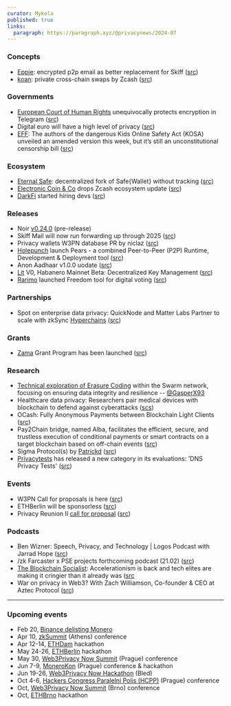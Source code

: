```yaml
---
curator: Mykola
published: true
links:
  paragraph: https://paragraph.xyz/@privacynews/2024-07
---
```


### Concepts

* [Eppie](https://eppie.io/): encrypted p2p email as better replacement for Skiff ([src](https://blog.eppie.io/post/nextgen/))
* [koan](https://twitter.com/koanpay): private cross-chain swaps by Zcash ([src](https://twitter.com/koanpay/status/1757088529698734366))

### Governments

* [European Court of Human Rights](https://hudoc.echr.coe.int/eng/#{%22itemid%22:[%22001-230854%22]}) unequivocally protects encryption in Telegram ([src](https://twitter.com/natynettle/status/1757473040063975595))
* Digital euro will have a high level of privacy ([src](https://www.ecb.europa.eu/press/key/date/2024/html/ecb.sp240214_1~4bf1ab0319.en.html))
* [EFF](https://www.eff.org/deeplinks/2024/02/dont-fall-latest-changes-dangerous-kids-online-safety-act): The authors of the dangerous Kids Online Safety Act (KOSA) unveiled an amended version this week, but it’s still an unconstitutional censorship bill ([src](https://www.eff.org/deeplinks/2024/02/dont-fall-latest-changes-dangerous-kids-online-safety-act))

### Ecosystem

* [Eternal Safe](https://github.com/eternalsafe/wallet/): decentralized fork of Safe{Wallet} without tracking ([src](https://twitter.com/devanoneth/status/1756861443310305780))
* [Electronic Coin & Co](http://electriccoin.co) drops Zcash ecosystem update ([src](https://forum.zcashcommunity.com/t/ecc-update-for-feb-16-2025/46897))
* [DarkFi](https://dark.fi) started hiring devs ([src](https://darkrenaissance.github.io/darkfi/dev/contrib/contrib.html#employment))

### Releases

* Noir [v0.24.0](https://github.com/noir-lang/noir/releases) (pre-release)
* Skiff Mail will now run forwarding up through 2025 ([src](https://twitter.com/skiffprivacy/status/1757274376188354979))
* Privacy wallets W3PN database PR by niclaz ([src](https://github.com/web3privacy/web3privacy/pull/54))
* [Holepunch](https://holepunch.to) launch Pears - a combined Peer-to-Peer (P2P) Runtime, Development & Deployment tool ([src](https://pears.com))
* Anon Aadhaar v1.0.0 uodate ([src](https://mirror.xyz/privacy-scaling-explorations.eth/YnqHAxpjoWl4e_K2opKPN4OAy5EU4sIJYYYHFCjkNOE))
* [Lit](https://www.litprotocol.com) V0, Habanero Mainnet Beta: Decentralized Key Management ([src](https://twitter.com/LitProtocol/status/1757051352365109695))
* [Rarimo](https://rarimo.com) launched Freedom tool for digital voting ([src](https://freedomtool.org/#/doc))

### Partnerships
* Spot on enterprise data privacy: QuickNode and Matter Labs Partner to scale with zkSync [Hyperchains](https://blog.matter-labs.io/introduction-to-hyperchains-fdb33414ead7) ([src](https://blog.quicknode.com/zksync-quicknode-partnership/))

### Grants
* [Zama](https://www.zama.ai) Grant Program has been launched ([src](https://www.zama.ai/post/introducing-the-zama-grant-program-and-launching-the-zama-bounty-program-season-5))

### Research

* [Technical exploration of Erasure Coding](https://papers.ethswarm.org/p/erasure/) within the Swarm network, focusing on ensuring data integrity and resilience -- [@GasperX93](https://github.com/GasperX93)
* Healthcare data privacy: Researchers pair medical devices with blockchain to defend against cyberattacks ([scs](https://cointelegraph.com/news/researchers-pair-medical-devices-blockchain-defend-against-cyberattacks))
* OCash: Fully Anonymous Payments between Blockchain Light Clients ([src](https://eprint.iacr.org/2024/246))
* Pay2Chain bridge, named Alba, facilitates the efficient, secure, and trustless execution of conditional payments or smart contracts on a target blockchain based on off-chain events ([src](https://eprint.iacr.org/2024/197))
* Sigma Protocol(s) by [Patrickd](https://ventral.digital/about/#patrickd) ([src](https://ventral.digital/posts/2024/2/10/cryptocurrency-privacy-technologies-sigma/))
* [Privacytests](https://privacytests.org) has released a new category in its evaluations: 'DNS Privacy Tests' ([src](https://twitter.com/iAnonymous3000/status/1759343860847677752))

### Events
* W3PN Call for proposals is here ([src](https://twitter.com/web3privacy/status/1757778295934832652))
* ETHBerlin will be sponsorless ([src](https://twitter.com/ETHBerlin/status/1758446135679541694))
* Privacy Reunion II [call for proposal](https://pcfe1zlfqy6.typeform.com/to/dkDipiCG) ([src](https://t.me/c/1567842163/3606))

### Podcasts
* Ben Wizner: Speech, Privacy, and Technology | Logos Podcast with Jarrad Hope ([src](https://press.logos.co/podcasts/logos-state/ben-wizner-speech-privacy-and-technology-logos-podcast-with-jarrad-hope))
* /zk Farcaster x PSE projects forthcoming podcast (21.02) ([src](https://twitter.com/PrivacyScaling/status/1758551791380115600))
* [The Blockchain Socialist](https://theblockchainsocialist.com): Accelerationism is back and tech elites are making it cringier than it already was ([src](https://www.youtube.com/watch?v=9KfmqmuUwPM)
* War on privacy in Web3? With Zach Williamson, Co-founder & CEO at Aztec Protocol ([src](https://www.youtube.com/watch?v=RIIl40Bp0hI))

---

### Upcoming events

* Feb 20, [Binance delisting Monero](https://www.binance.com/en/support/announcement/binance-will-delist-ant-multi-vai-xmr-on-2024-02-20-f73b083ba6834771b07dbe5319917ae5)
* Apr 10, [zkSummit](https://www.zksummit.com/) (Athens) conference
* Apr 12-14, [ETHDam](https://www.ethdam.com/) hackathon
* May 24-26, [ETHBerlin](https://ethberlin.org/) hackathon
* May 30, [Web3Privacy Now Summit](https://web3privacy.info/events/) (Prague) conference
* Jun 7-9, [MoneroKon](https://monerokon.org/) (Prague) conference & hackathon
* Jun 19-26, [Web3Privacy Now Hackathon](https://web3privacy.info/events/) (Bled)
* Oct 4-6, [Hackers Congress Paralelní Polis (HCPP)](https://hcpp.cz/) (Prague) conference
* Oct, [Web3Privacy Now Summit](https://web3privacy.info/events/) (Brno) conference
* Oct, [ETHBrno](https://ethbrno.cz/) hackathon
